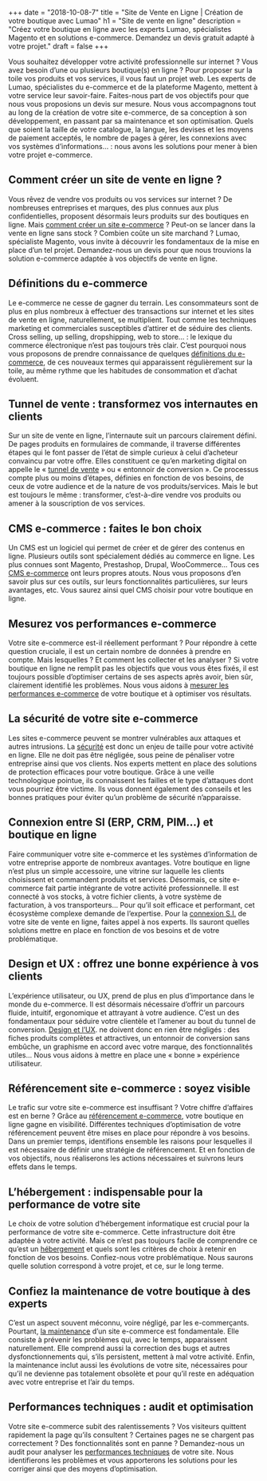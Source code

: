 +++
date = "2018-10-08-7"
title = "Site de Vente en Ligne | Création de votre boutique avec Lumao"
h1 = "Site de vente en ligne"
description = "Créez votre boutique en ligne avec les experts Lumao, spécialistes Magento et en solutions e-commerce. Demandez un devis gratuit adapté à votre projet."
draft = false
+++

Vous souhaitez développer votre activité professionnelle sur internet ? Vous avez besoin d’une ou plusieurs boutique(s) en ligne ? Pour proposer sur la toile vos produits et vos services, il vous faut un projet web. Les experts de Lumao, spécialistes du e-commerce et de la plateforme Magento, mettent à votre service leur savoir-faire. Faites-nous part de vos objectifs pour que nous vous proposions un devis sur mesure. Nous vous accompagnons tout au long de la création de votre site e-commerce, de sa conception à son développement, en passant par sa maintenance et son optimisation. Quels que soient la taille de votre catalogue, la langue, les devises et les moyens de paiement acceptés, le nombre de pages à gérer, les connexions avec vos systèmes d’informations… : nous avons les solutions pour mener à bien votre projet e-commerce.

## Comment créer un site de vente en ligne ?

Vous rêvez de vendre vos produits ou vos services sur internet ? De nombreuses entreprises et marques, des plus connues aux plus confidentielles, proposent désormais leurs produits sur des boutiques en ligne. Mais [comment créer un site e-commerce](/ecommerce/creation/) ? Peut-on se lancer dans la vente en ligne sans stock ? Combien coûte un site marchand ? Lumao, spécialiste Magento, vous invite à découvrir les fondamentaux de la mise en place d’un tel projet. Demandez-nous un devis pour que nous trouvions la solution e-commerce adaptée à vos objectifs de vente en ligne. 

## Définitions du e-commerce

Le e-commerce ne cesse de gagner du terrain. Les consommateurs sont de plus en plus nombreux à effectuer des transactions sur internet et les sites de vente en ligne, naturellement, se multiplient. Tout comme les techniques marketing et commerciales susceptibles d’attirer et de séduire des clients. Cross selling, up selling, dropshipping, web to store… : le lexique du commerce électronique n’est pas toujours très clair. C’est pourquoi nous vous proposons de prendre connaissance de quelques [définitions du e-commerce](/ecommerce/definition/), de ces nouveaux termes qui apparaissent régulièrement sur la toile, au même rythme que les habitudes de consommation et d’achat évoluent.

## Tunnel de vente : transformez vos internautes en clients

Sur un site de vente en ligne, l’internaute suit un parcours clairement défini. De pages produits en formulaires de commande, il traverse différentes étapes qui le font passer de l’état de simple curieux à celui d’acheteur convaincu par votre offre. Elles constituent ce qu’en marketing digital on appelle le « [tunnel de vente](/ecommerce/tunnel-de-vente/) » ou « entonnoir de conversion ». Ce processus compte plus ou moins d’étapes, définies en fonction de vos besoins, de ceux de votre audience et de la nature de vos produits/services. Mais le but est toujours le même : transformer, c’est-à-dire vendre vos produits ou amener à la souscription de vos services.

## CMS e-commerce : faites le bon choix

Un CMS est un logiciel qui permet de créer et de gérer des contenus en ligne. Plusieurs outils sont spécialement dédiés au commerce en ligne. Les plus connues sont Magento, Prestashop, Drupal, WooCommerce… Tous ces [CMS e-commerce](/ecommerce/cms/) ont leurs propres atouts. Nous vous proposons d’en savoir plus sur ces outils, sur leurs fonctionnalités particulières, sur leurs avantages, etc. Vous saurez ainsi quel CMS choisir pour votre boutique en ligne.

## Mesurez vos performances e-commerce

Votre site e-commerce est-il réellement performant ? Pour répondre à cette question cruciale, il est un certain nombre de données à prendre en compte. Mais lesquelles ? Et comment les collecter et les analyser ? Si votre boutique en ligne ne remplit pas les objectifs que vous vous êtes fixés, il est toujours possible d’optimiser certains de ses aspects après avoir, bien sûr, clairement identifié les problèmes. Nous vous aidons à [mesurer les performances e-commerce](/ecommerce/performance/) de votre boutique et à optimiser vos résultats.

## La sécurité de votre site e-commerce

Les sites e-commerce peuvent se montrer vulnérables aux attaques et autres intrusions. La [sécurité](/ecommerce/securite/) est donc un enjeu de taille pour votre activité en ligne. Elle ne doit pas être négligée, sous peine de pénaliser votre entreprise ainsi que vos clients. Nos experts mettent en place des solutions de protection efficaces pour votre boutique. Grâce à une veille technologique pointue, ils connaissent les failles et le type d’attaques dont vous pourriez être victime. Ils vous donnent également des conseils et les bonnes pratiques pour éviter qu’un problème de sécurité n’apparaisse.

## Connexion entre SI (ERP, CRM, PIM…) et boutique en ligne

Faire communiquer votre site e-commerce et les systèmes d’information de votre entreprise apporte de nombreux avantages. Votre boutique en ligne n’est plus un simple accessoire, une vitrine sur laquelle les clients choisissent et commandent produits et services. Désormais, ce site e-commerce fait partie intégrante de votre activité professionnelle. Il est connecté à vos stocks, à votre fichier clients, à votre système de facturation, à vos transporteurs… Pour qu’il soit efficace et performant, cet écosystème complexe demande de l’expertise. Pour la [connexion S.I.](/ecommerce/connexion-si/) de votre site de vente en ligne, faites appel à nos experts. Ils sauront quelles solutions mettre en place en fonction de vos besoins et de votre problématique.

## Design et UX : offrez une bonne expérience à vos clients

L’expérience utilisateur, ou UX, prend de plus en plus d’importance dans le monde du e-commerce. Il est désormais nécessaire d’offrir un parcours fluide, intuitif, ergonomique et attrayant à votre audience. C’est un des fondamentaux pour séduire votre clientèle et l’amener au bout du tunnel de conversion. [Design et l’UX](/ecommerce/design-ux/). ne doivent donc en rien être négligés : des fiches produits complètes et attractives, un entonnoir de conversion sans embûche, un graphisme en accord avec votre marque, des fonctionnalités utiles… Nous vous aidons à mettre en place une « bonne » expérience utilisateur.

## Référencement site e-commerce : soyez visible

Le trafic sur votre site e-commerce est insuffisant ? Votre chiffre d’affaires est en berne ? Grâce au [référencement e-commerce](/ecommerce/referencement/), votre boutique en ligne gagne en visibilité. Différentes techniques d’optimisation de votre référencement peuvent être mises en place pour répondre à vos besoins. Dans un premier temps, identifions ensemble les raisons pour lesquelles il est nécessaire de définir une stratégie de référencement. Et en fonction de vos objectifs, nous réaliserons les actions nécessaires et suivrons leurs effets dans le temps.

## L’hébergement : indispensable pour la performance de votre site

Le choix de votre solution d’hébergement informatique est crucial pour la performance de votre site e-commerce. Cette infrastructure doit être adaptée à votre activité. Mais ce n’est pas toujours facile de comprendre ce qu’est un [hébergement](/ecommerce/hebergement/) et quels sont les critères de choix à retenir en fonction de vos besoins. Confiez-nous votre problématique. Nous saurons quelle solution correspond à votre projet, et ce, sur le long terme.

## Confiez la maintenance de votre boutique à des experts

C’est un aspect souvent méconnu, voire négligé, par les e-commerçants. Pourtant, [la maintenance](/ecommerce/maintenance/) d’un site e-commerce est fondamentale. Elle consiste à prévenir les problèmes qui, avec le temps, apparaissent naturellement. Elle comprend aussi la correction des bugs et autres dysfonctionnements qui, s’ils persistent, mettent à mal votre activité. Enfin, la maintenance inclut aussi les évolutions de votre site, nécessaires pour qu’il ne devienne pas totalement obsolète et pour qu’il reste en adéquation avec votre entreprise et l’air du temps.

## Performances techniques : audit et optimisation

Votre site e-commerce subit des ralentissements ? Vos visiteurs quittent rapidement la page qu’ils consultent ? Certaines pages ne se chargent pas correctement ? Des fonctionnalités sont en panne ? Demandez-nous un audit pour analyser les [performances techniques](/ecommerce/performance-technique/) de votre site. Nous identifierons les problèmes et vous apporterons les solutions pour les corriger ainsi que des moyens d’optimisation.
